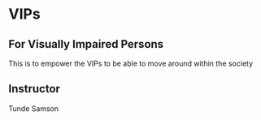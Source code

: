 # VIPs

## For Visually Impaired Persons

This is to empower the VIPs to be able to move around within the society

## Instructor

Tunde Samson
